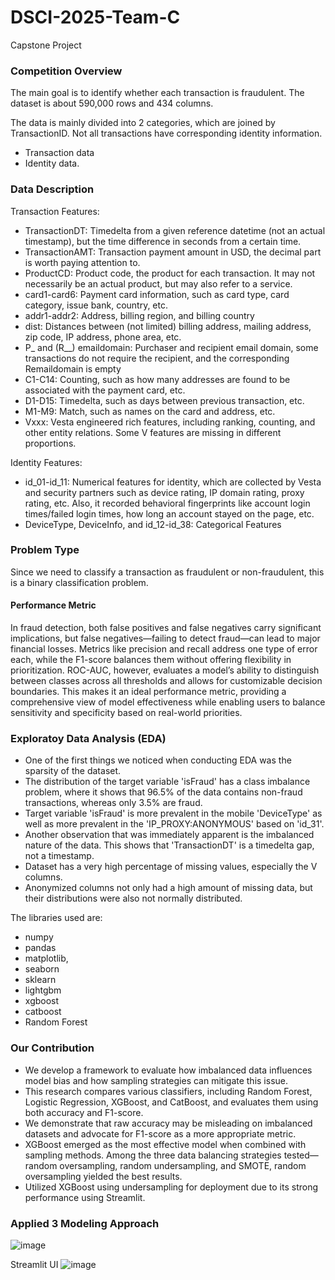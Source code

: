 # DSCI-2025-Team-C

Capstone Project

<h3>Competition Overview</h3>

The main goal is to identify whether each transaction is fraudulent. The dataset is about 590,000 rows and 434 columns.

The data is mainly divided into 2 categories, which are joined by TransactionID. Not all transactions have corresponding identity information.

- Transaction data
- Identity data.

<h3>Data Description</h3>

Transaction Features:

- TransactionDT: Timedelta from a given reference datetime (not an actual timestamp), but the time difference in seconds from a certain time.
- TransactionAMT: Transaction payment amount in USD, the decimal part is worth paying attention to.
- ProductCD: Product code, the product for each transaction. It may not necessarily be an actual product, but may also refer to a service.
- card1-card6: Payment card information, such as card type, card category, issue bank, country, etc.
- addr1-addr2: Address, billing region, and billing country
- dist: Distances between (not limited) billing address, mailing address, zip code, IP address, phone area, etc.
- P_ and (R__) emaildomain: Purchaser and recipient email domain, some transactions do not require the recipient, and the corresponding Remaildomain is empty
- C1-C14: Counting, such as how many addresses are found to be associated with the payment card, etc.
- D1-D15: Timedelta, such as days between previous transaction, etc.
- M1-M9: Match, such as names on the card and address, etc.
- Vxxx: Vesta engineered rich features, including ranking, counting, and other entity relations. Some V features are missing in different proportions.

Identity Features:

- id_01-id_11: Numerical features for identity, which are collected by Vesta and security partners such as device rating, IP domain rating, proxy rating, etc. Also, it recorded behavioral fingerprints like account login times/failed login times, how long an account stayed on the page, etc.
- DeviceType, DeviceInfo, and id_12-id_38: Categorical Features

<h3>Problem Type</h3>
Since we need to classify a transaction as fraudulent or non-fraudulent, this is a binary classification problem.

<h4>Performance Metric</h4>
In fraud detection, both false positives and false negatives carry significant implications, but false negatives—failing to detect fraud—can lead to major financial losses. Metrics like precision and recall address one type of error each, while the F1-score balances them without offering flexibility in prioritization. ROC-AUC, however, evaluates a model’s ability to distinguish between classes across all thresholds and allows for customizable decision boundaries. This makes it an ideal performance metric, providing a comprehensive view of model effectiveness while enabling users to balance sensitivity and specificity based on real-world priorities.

<h3>Exploratoy Data Analysis (EDA)</h3>

- One of the first things we noticed when conducting EDA was the sparsity of the dataset.
- The distribution of the target variable 'isFraud' has a class imbalance problem, where it shows that 96.5% of the data contains non-fraud transactions, whereas only 3.5% are fraud.
- Target variable 'isFraud' is more prevalent in the mobile 'DeviceType' as well as more prevalent in the 'IP_PROXY:ANONYMOUS' based on 'id_31'.
- Another observation that was immediately apparent is the imbalanced nature of the data. This shows that 'TransactionDT' is a timedelta gap, not a timestamp.
- Dataset has a very high percentage of missing values, especially the V columns.
- Anonymized columns not only had a high amount of missing data, but their distributions were also not normally distributed.

The libraries used are:

- numpy
- pandas
- matplotlib,
- seaborn
- sklearn
- lightgbm
- xgboost
- catboost
- Random Forest

<h3>Our Contribution</h3>

- We develop a framework to evaluate how imbalanced data influences model bias and how sampling strategies can mitigate this issue.
- This research compares various classifiers, including Random Forest, Logistic Regression, XGBoost, and CatBoost, and evaluates them using both accuracy and F1-score.
- We demonstrate that raw accuracy may be misleading on imbalanced datasets and advocate for F1-score as a more appropriate metric.
- XGBoost emerged as the most effective model when combined with sampling methods. Among the three data balancing strategies tested—random oversampling, random undersampling, and SMOTE, random oversampling yielded the best results.
- Utilized XGBoost using undersampling for deployment due to its strong performance using Streamlit. 


<h3>Applied 3 Modeling Approach</h3>

![image](https://github.com/user-attachments/assets/0bba2749-4d88-41f4-9be9-b65ccfbdc68f)

Streamlit UI
![image](https://github.com/user-attachments/assets/ec43a2e1-9993-4fc6-85c4-30e0d3589662)




